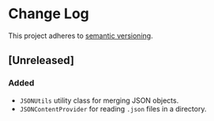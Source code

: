 # Change Log
This project adheres to [semantic versioning](http://semver.org/).

## [Unreleased]
### Added
- `JSONUtils` utility class for merging JSON objects.
- `JSONContentProvider` for reading `.json` files in a directory.
